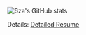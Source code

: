 
![6za's GitHub stats](https://github-readme-stats.vercel.app/api?username=6za&show_icons=true&theme=tokyonight)

Details: [Detailed Resume](https://kaxios.github.io/)
